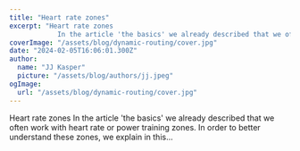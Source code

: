 ```yaml
---
title: "Heart rate zones"
excerpt: "Heart rate zones
            In the article 'the basics' we already described that we often work with heart rate or power training zones. In order to better understand these zones, we explain in this."
coverImage: "/assets/blog/dynamic-routing/cover.jpg"
date: "2024-02-05T16:06:01.300Z"
author:
  name: "JJ Kasper"
  picture: "/assets/blog/authors/jj.jpeg"
ogImage:
  url: "/assets/blog/dynamic-routing/cover.jpg"
---
```


Heart rate zones
            In the article 'the basics' we already described that we often work with heart rate or power training zones. In order to better understand these zones, we explain in this...